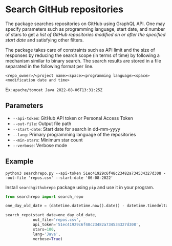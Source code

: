 # Search GitHub repositories
The package searches repositories on GitHub using GraphQL API. One may specify parameters such as programming language, start date, and number of stars to get a *list of GitHub repositories modified on or after the specified start date* and satisfying other filters.

The package takes care of constraints such as API limit and the size of responses by reducing the search scope (in terms of time) by following a mechanism similar to binary search. The search results are stored in a file separated in the following format per line.

`<repo_owner>/<project name><space><programming language><space><modification date and time>`

Ex: `apache/tomcat Java 2022-08-06T13:31:25Z`

## Parameters
- `--api-token`: GitHub API token or Personal Access Token
- `--out-file`: Output file path
- `--start-date`: Start date for search in dd-mm-yyyy
- `--lang`: Primary programming language of the repositories
- `--min-stars`: Minimum star count 
- `--verbose`: Verbose mode 

## Example
```shell
python3 searchrepo.py --api-token 51ec41929c6f48c23482a734534327d308 --out-file 'repos.csv' --start-date '06-08-2022'
```

Install `searchgithubrepo` package using `pip` and use it in your program.
```python
from searchrepo import search_repo

one_day_old_date = (datetime.datetime.now().date() - datetime.timedelta(days=1))

search_repo(start_date=one_day_old_date,
            out_file='repos.csv',
            api_token='51ec41929c6f48c23482a734534327d308',
            stars=100,
            lang='Java', 
            verbose=True)
```